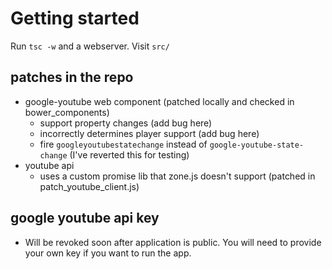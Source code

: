 # Getting started
Run `tsc -w` and a webserver. Visit `src/`

## patches in the repo
- google-youtube web component (patched locally and checked in bower_components)
	- support property changes (add bug here)
	- incorrectly determines player support (add bug here)
    - fire `googleyoutubestatechange` instead of `google-youtube-state-change` (I've reverted this for testing)
- youtube api
	- uses a custom promise lib that zone.js doesn't support (patched in patch_youtube_client.js)

## google youtube api key
- Will be revoked soon after application is public.
	You will need to provide your own key if you want to run the app.
